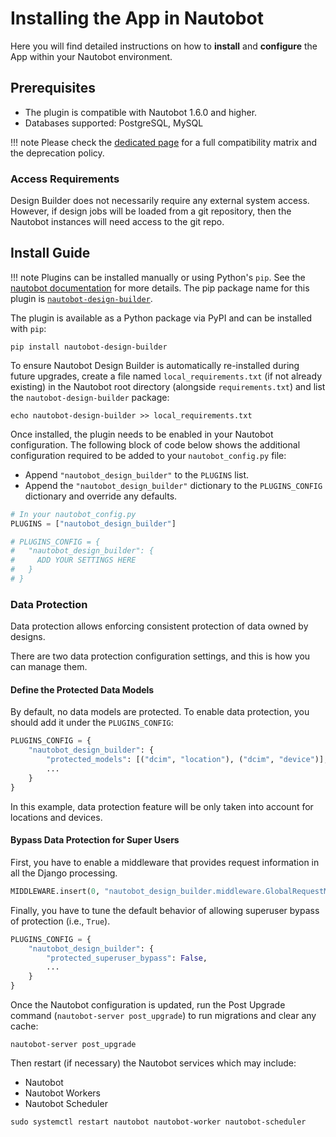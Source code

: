 # Installing the App in Nautobot

Here you will find detailed instructions on how to **install** and **configure** the App within your Nautobot environment.

## Prerequisites

- The plugin is compatible with Nautobot 1.6.0 and higher.
- Databases supported: PostgreSQL, MySQL

!!! note
    Please check the [dedicated page](compatibility_matrix.md) for a full compatibility matrix and the deprecation policy.

### Access Requirements

Design Builder does not necessarily require any external system access. However, if design jobs will be loaded from a git repository, then the Nautobot instances will need access to the git repo.

## Install Guide

!!! note
    Plugins can be installed manually or using Python's `pip`. See the [nautobot documentation](https://nautobot.readthedocs.io/en/latest/plugins/#install-the-package) for more details. The pip package name for this plugin is [`nautobot-design-builder`](https://pypi.org/project/nautobot-design-builder/).

The plugin is available as a Python package via PyPI and can be installed with `pip`:

```shell
pip install nautobot-design-builder
```

To ensure Nautobot Design Builder is automatically re-installed during future upgrades, create a file named `local_requirements.txt` (if not already existing) in the Nautobot root directory (alongside `requirements.txt`) and list the `nautobot-design-builder` package:

```shell
echo nautobot-design-builder >> local_requirements.txt
```

Once installed, the plugin needs to be enabled in your Nautobot configuration. The following block of code below shows the additional configuration required to be added to your `nautobot_config.py` file:

- Append `"nautobot_design_builder"` to the `PLUGINS` list.
- Append the `"nautobot_design_builder"` dictionary to the `PLUGINS_CONFIG` dictionary and override any defaults.

```python
# In your nautobot_config.py
PLUGINS = ["nautobot_design_builder"]

# PLUGINS_CONFIG = {
#   "nautobot_design_builder": {
#     ADD YOUR SETTINGS HERE
#   }
# }
```

### Data Protection

Data protection allows enforcing consistent protection of data owned by designs.

There are two data protection configuration settings, and this is how you can manage them.

#### Define the Protected Data Models

By default, no data models are protected. To enable data protection, you should add it under the `PLUGINS_CONFIG`:

```python
PLUGINS_CONFIG = {
    "nautobot_design_builder": {
        "protected_models": [("dcim", "location"), ("dcim", "device")],
        ...
    }
}
```

In this example, data protection feature will be only taken into account for locations and devices.

#### Bypass Data Protection for Super Users

First, you have to enable a middleware that provides request information in all the Django processing.

```python
MIDDLEWARE.insert(0, "nautobot_design_builder.middleware.GlobalRequestMiddleware")
```

Finally, you have to tune the default behavior of allowing superuser bypass of protection (i.e., `True`).

```python
PLUGINS_CONFIG = {
    "nautobot_design_builder": {
        "protected_superuser_bypass": False,
        ...
    }
}
```

Once the Nautobot configuration is updated, run the Post Upgrade command (`nautobot-server post_upgrade`) to run migrations and clear any cache:

```shell
nautobot-server post_upgrade
```

Then restart (if necessary) the Nautobot services which may include:

- Nautobot
- Nautobot Workers
- Nautobot Scheduler

```shell
sudo systemctl restart nautobot nautobot-worker nautobot-scheduler
```
